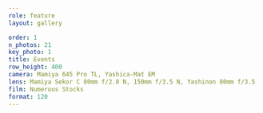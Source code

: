 ```yaml
---
role: feature
layout: gallery

order: 1
n_photos: 21
key_photo: 1
title: Events
row_height: 400
camera: Mamiya 645 Pro TL, Yashica-Mat EM
lens: Mamiya Sekor C 80mm f/2.8 N, 150mm f/3.5 N, Yashinon 80mm f/3.5
film: Numerous Stocks
format: 120
---
```


